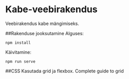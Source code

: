 # Kabe-veebirakendus
Veebirakendus kabe mängimiseks.  

##Rakenduse jooksutamine
Alguses:
```
npm install
```
Käivitamine:
```
npm run serve
```

##CSS
Kasutada grid ja flexbox.
Complete guide to grid
